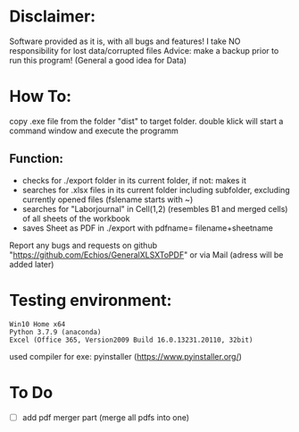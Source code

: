 # Disclaimer:
Software provided as it is, with all bugs and features!
I take NO responsibility for lost data/corrupted files
Advice: make a backup prior to run this program! (General a good idea for Data)


# How To:
copy .exe file from the folder "dist" to target folder. double klick will start a command window and execute the programm


## Function:

- checks for ./export folder in its current folder, if not: makes it
- searches for .xlsx files in its current folder including subfolder, excluding currently opened files (fslename starts with ~)
- searches for "Laborjournal" in Cell(1,2) (resembles B1 and merged cells) of all sheets of the workbook
- saves Sheet as PDF in ./export with pdfname= filename+sheetname

Report any bugs and requests on github "https://github.com/Echios/GeneralXLSXToPDF" or via Mail (adress will be added later)

# Testing environment:
    Win10 Home x64
    Python 3.7.9 (anaconda)
    Excel (Office 365, Version2009 Build 16.0.13231.20110, 32bit)
used compiler for exe: pyinstaller (https://www.pyinstaller.org/)

# To Do
- [ ] add pdf merger part (merge all pdfs into one)

 